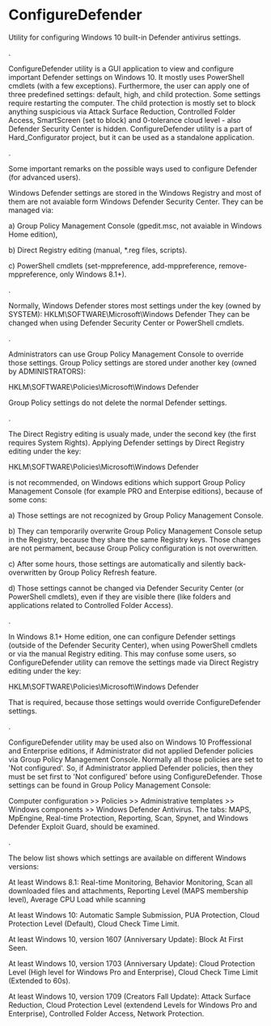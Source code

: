 # ConfigureDefender
Utility for configuring Windows 10 built-in Defender antivirus settings.

.

ConfigureDefender utility is a GUI application to view and configure important Defender settings on Windows 10. It mostly uses PowerShell cmdlets (with a few exceptions). Furthermore, the user can apply one of three predefined settings: default, high, and child protection. Some settings require restarting the computer.
The child protection is mostly set to block anything suspicious via Attack Surface Reduction, Controlled Folder Access, SmartScreen (set to block) and 0-tolerance cloud level - also Defender Security Center is hidden.
ConfigureDefender utility is a part of Hard_Configurator project, but it can be used as a standalone application.


.

Some important remarks on the possible ways used to configure Defender (for advanced users).


Windows Defender settings are stored in the Windows Registry and most of them are not avaiable form Windows Defender Security Center. They can be managed via:

a) Group Policy Management Console (gpedit.msc, not avaiable in Windows Home edition),

b) Direct Registry editing (manual, *.reg files, scripts).

c) PowerShell cmdlets (set-mppreference, add-mppreference, remove-mppreference, only Windows 8.1+).

.

Normally, Windows Defender stores most settings under the key (owned by SYSTEM): 
HKLM\SOFTWARE\Microsoft\Windows Defender
They can be changed when using Defender Security Center or PowerShell cmdlets. 

.

Administrators can use Group Policy Management Console to override those settings. Group Policy settings are stored under another key (owned by ADMINISTRATORS): 

HKLM\SOFTWARE\Policies\Microsoft\Windows Defender

Group Policy settings do not delete the normal Defender settings.

.

The Direct Registry editing is usualy made, under the second key (the first requires System Rights).
Applying Defender settings by Direct Registry editing under the key: 

HKLM\SOFTWARE\Policies\Microsoft\Windows Defender

is not recommended, on Windows editions which support Group Policy Management Console (for example PRO and Enterpise editions), because of some cons:

a) Those settings are not recognized by Group Policy Management Console.

b) They can temporarily overwrite Group Policy Management Console setup in the Registry, because they share the same Registry keys. Those changes are not permament, because Group Policy configuration is not overwritten.

c) After some hours, those settings are automatically and silently back-overwritten by Group Policy Refresh feature.

d) Those settings cannot be changed via Defender Security Center (or PowerShell cmdlets), even if they are visible there (like folders and applications related to Controlled Folder Access).

.

In Windows 8.1+ Home edition, one can configure Defender settings (outside of the Defender Security Center), when using PowerShell cmdlets or via the manual Registry editing. This may confuse some users, so ConfigureDefender utility can remove the settings made via Direct Registry editing under the key: 

HKLM\SOFTWARE\Policies\Microsoft\Windows Defender

That is required, because those settings would override ConfigureDefender settings.

.

ConfigureDefender utility may be used also on Windows 10 Proffessional and Enterprise editions, if Administrator did not applied Defender policies via Group Policy Management Console. Normally all those policies are set to 'Not configured'. So, if Administrator applied Defender policies, then they must be set first to 'Not configured' before using ConfigureDefender. Those settings can be found in Group Policy Management Console: 

Computer configuration >> Policies >> Administrative templates >> Windows components >> Windows Defender Antivirus.
The tabs: MAPS, MpEngine, Real-time Protection, Reporting, Scan, Spynet, and Windows Defender Exploit Guard, should be examined. 

.

The below list shows which settings are available on different Windows versions:


At least Windows 8.1: Real-time Monitoring, Behavior Monitoring, Scan all downloaded files and attachments, Reporting Level (MAPS membership level), Average CPU Load while scanning


At least Windows 10: Automatic Sample Submission, PUA Protection, Cloud Protection Level (Default), Cloud Check Time Limit.


At least Windows 10, version 1607 (Anniversary Update): Block At First Seen.


At least Windows 10, version 1703 (Anniversary Update): Cloud Protection Level (High level for Windows Pro and Enterprise), Cloud Check Time Limit (Extended to 60s).


At least Windows 10, version 1709 (Creators Fall Update): Attack Surface Reduction, Cloud Protection Level (extendend Levels for Windows Pro and Enterprise), Controlled Folder Access, Network Protection.

